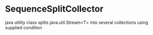 # SequenceSplitCollector
java utility class
splits java.util.Stream&lt;T> into several collections using supplied condition
